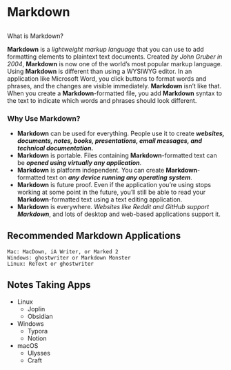 # Markdown
##
What is Markdown?

**Markdown** is a *lightweight markup language* that you can use to add formatting elements to plaintext text documents. 
Created *by John Gruber in 2004*, **Markdown** is now one of the world’s most popular markup language. 
Using **Markdown** is different than using a WYSIWYG editor. In an application like Microsoft Word, you click buttons to format words and phrases, 
and the changes are visible immediately. **Markdown** isn’t like that. When you create a **Markdown**-formatted file, you add **Markdown** syntax to the text to indicate which words and phrases should look different.

### Why Use Markdown?

- **Markdown** can be used for everything. People use it to create ***websites, documents, notes, books, presentations, email messages, and technical documentation.***
- **Markdown** is portable. Files containing **Markdown**-formatted text can be ***opened using virtually any application***. 
- **Markdown** is platform independent. You can create **Markdown**-formatted text on ***any device running any operating system***.
- **Markdown** is future proof. Even if the application you’re using stops working at some point in the future, you’ll still be able to read your **Markdown**-formatted text using a text editing application. 
- **Markdown** is everywhere. *Websites like Reddit and GitHub support **Markdown***, and lots of desktop and web-based applications support it.
## Recommended Markdown Applications
    Mac: MacDown, iA Writer, or Marked 2
    Windows: ghostwriter or Markdown Monster
    Linux: ReText or ghostwriter
## Notes Taking Apps
- Linux
  - Joplin
  - Obsidian
- Windows
  - Typora
  - Notion
- macOS
  - Ulysses
  - Craft
